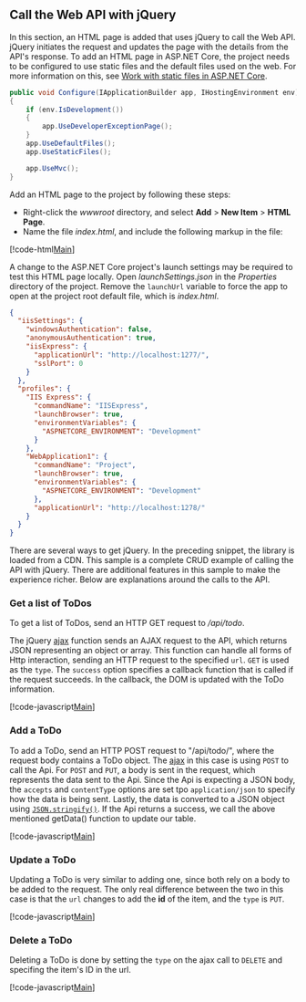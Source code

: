 ## Call the Web API with jQuery

In this section, an HTML page is added that uses jQuery to call the Web API. jQuery initiates the request and updates the page with the details from the API's response. To add an HTML page in ASP.NET Core, the project needs to be configured to use static files and the default files used on the web. For more information on this, see [Work with static files in ASP.NET Core](xref:fundamentals/static-files).

```csharp
public void Configure(IApplicationBuilder app, IHostingEnvironment env)
{
    if (env.IsDevelopment())
    {
        app.UseDeveloperExceptionPage();
    }
    app.UseDefaultFiles();
    app.UseStaticFiles();

    app.UseMvc();
}
```

Add an HTML page to the project by following these steps:

* Right-click the *wwwroot* directory, and select **Add** > **New Item** > **HTML Page**.
* Name the file *index.html*, and include the following markup in the file:

[!code-html[Main](samples/sample3.html)]

A change to the ASP.NET Core project's launch settings may be required to test this HTML page locally. Open *launchSettings.json* in the *Properties* directory of the project. Remove the `launchUrl` variable to force the app to open at the project root default file, which is *index.html*.

```json
{
  "iisSettings": {
    "windowsAuthentication": false,
    "anonymousAuthentication": true,
    "iisExpress": {
      "applicationUrl": "http://localhost:1277/",
      "sslPort": 0
    }
  },
  "profiles": {
    "IIS Express": {
      "commandName": "IISExpress",
      "launchBrowser": true,
      "environmentVariables": {
        "ASPNETCORE_ENVIRONMENT": "Development"
      }
    },
    "WebApplication1": {
      "commandName": "Project",
      "launchBrowser": true,
      "environmentVariables": {
        "ASPNETCORE_ENVIRONMENT": "Development"
      },
      "applicationUrl": "http://localhost:1278/"
    }
  }
}
```

There are several ways to get jQuery. In the preceding snippet, the library is loaded from a CDN. This sample is a complete CRUD example of calling the API with jQuery. There are additional features in this sample to make the experience richer. Below are explanations around the calls to the API.

### Get a list of ToDos

To get a list of ToDos, send an HTTP GET request to */api/todo*.

The jQuery [ajax](https://api.jquery.com/jquery.ajax/) function sends an AJAX request to the API, which returns JSON representing an object or array. This function can handle all forms of Http interaction, sending an HTTP request to the specified `url`. `GET` is used as the `type`. The `success` option specifies a callback function that is called if the request succeeds. In the callback, the DOM is updated with the ToDo information.

[!code-javascript[Main](samples/sample4.html)]

### Add a ToDo

To add a ToDo, send an HTTP POST request to &quot;/api/todo/&quot;, where the request body contains a ToDo object. The [ajax](https://api.jquery.com/jquery.ajax/) in this case is using `POST` to call the Api. For `POST` and `PUT`, a body is sent in the request, which represents the data sent to the Api. Since the Api is expecting a JSON body, the `accepts` and `contentType` options are set tpo `application/json` to specify how the data is being sent. Lastly, the data is converted to a JSON object using [`JSON.stringify()`](https://developer.mozilla.org/en-US/docs/Web/JavaScript/Reference/Global_Objects/JSON/stringify). If the Api returns a success, we call the above mentioned getData() function to update our table.

[!code-javascript[Main](samples/sample5.js)]

### Update a ToDo

Updating a ToDo is very similar to adding one, since both rely on a body to be added to the request. The only real difference between the two in this case is that the `url` changes to add the **id** of the item, and the `type` is `PUT`.

[!code-javascript[Main](samples/sample6.js)]

### Delete a ToDo

Deleting a ToDo is done by setting the `type` on the ajax call to `DELETE` and specifing the item's ID in the url.

[!code-javascript[Main](samples/sample6.js)]
